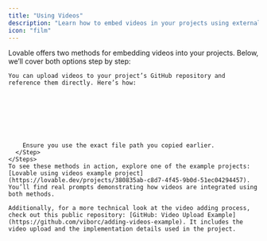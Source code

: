 ```yaml
---
title: "Using Videos"
description: "Learn how to embed videos in your projects using external links or GitHub uploads"
icon: "film"
---
```


Lovable offers two methods for embedding videos into your projects. Below, we’ll cover both options step by step:

    
  </Accordion>
  
    You can upload videos to your project’s GitHub repository and reference them directly. Here’s how:

    
      
      
      
      
      

        Ensure you use the exact file path you copied earlier.
      </Step>
    </Steps>
    To see these methods in action, explore one of the example projects: [Lovable using videos example project](https://lovable.dev/projects/380835ab-c8d7-4f45-9b0d-51ec04294457). You’ll find real prompts demonstrating how videos are integrated using both methods.

    Additionally, for a more technical look at the video adding process, check out this public repository: [GitHub: Video Upload Example](https://github.com/viborc/adding-videos-example). It includes the video upload and the implementation details used in the project.
  </Accordion>
</AccordionGroup>